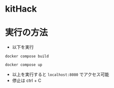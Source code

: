 # kitHack

# 実行の方法
+ 以下を実行
```
docker compose build
```

```
docker compose up
```

+ 以上を実行すると `localhost:8080` でアクセス可能
+ 停止は ctrl + C